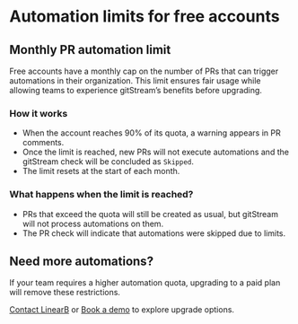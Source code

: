 # Automation limits for free accounts

## Monthly PR automation limit

Free accounts have a monthly cap on the number of PRs that can trigger automations in their organization. This limit ensures fair usage while allowing teams to experience gitStream’s benefits before upgrading.

### How it works
- When the account reaches 90% of its quota, a warning appears in PR comments.  
- Once the limit is reached, new PRs will not execute automations and the gitStream check will be concluded as `Skipped`.  
- The limit resets at the start of each month.  

### What happens when the limit is reached?
- PRs that exceed the quota will still be created as usual, but gitStream will not process automations on them.  
- The PR check will indicate that automations were skipped due to limits.  

## Need more automations?
If your team requires a higher automation quota, upgrading to a paid plan will remove these restrictions.

<a href="https://linearb.io/contact-us" target="_blank">Contact LinearB</a> or <a href="https://linearb.io/book-a-demo" target="_blank">Book a demo</a> to explore upgrade options.